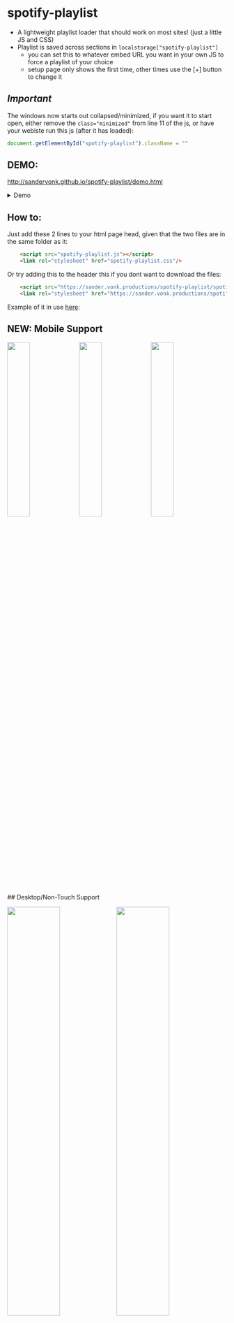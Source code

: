 # spotify-playlist
 - A lightweight playlist loader that should work on most sites! (just a little JS and CSS)
 - Playlist is saved across sections in `localstorage["spotify-playlist"]`
    - you can set this to whatever embed URL you want in your own JS to force a playlist of your choice
    - setup page only shows the first time, other times use the [+] button to change it
## **_Important_**
The windows now starts out collapsed/minimized, if you want it to start open, either remove the `class="minimized"` from line 11 of the js, or have your webiste run this js (after it has loaded):
```js
document.getElementById("spotify-playlist").className = ""
```

## DEMO:
http://sandervonk.github.io/spotify-playlist/demo.html
<details>
<summary>Demo</summary>

 
[<img src="https://user-images.githubusercontent.com/10799950/126552852-c28463e8-550d-4152-8f4d-6bea3a59d5e0.png">](https://sander.vonk.productions/spotify-playlist/)

</details>

## How to:
Just add these 2 lines to your html page head, given that the two files are in the same folder as it:
```html
    <script src="spotify-playlist.js"></script>
    <link rel="stylesheet" href="spotify-playlist.css"/>
```
Or try adding this to the header this if you dont want to download the files:
```html
    <script src="https://sander.vonk.productions/spotify-playlist/spotify-playlist.js"></script>
    <link rel="stylesheet" href="https://sander.vonk.productions/spotify-playlist/spotify-playlist.css"/>
```

Example of it in use [here](https://sandervonk.github.io/Portfolio.html):
## NEW: Mobile Support

<p float="left">
<img src="https://user-images.githubusercontent.com/10799950/126557331-2c211e56-a7ef-401b-bc48-1ce6c1a008ec.png" width="32%"/>
<img src="https://user-images.githubusercontent.com/10799950/126557592-d7c9419d-d66d-4b4d-9f1d-13dda065d2c6.png" width="32%"/>
 <img src="https://user-images.githubusercontent.com/10799950/126557723-2847291b-dc65-4485-bd23-86431b86d610.png" width="32%"/>
  </p>
## Desktop/Non-Touch Support
<p float="left">
<img src="https://user-images.githubusercontent.com/10799950/126550620-c05be69e-6b98-46de-979d-1a2465cd9bc5.png" width="49%"/>
<img src="https://user-images.githubusercontent.com/10799950/126551109-9ae6eb89-a107-4b92-911d-020a2228e9e2.png" width="49%"/>
<img src="https://user-images.githubusercontent.com/10799950/126551304-bee54b86-0631-4aa2-8224-b9093981f8eb.png" width="49%"/>
<img src="https://user-images.githubusercontent.com/10799950/126551393-c65abde6-354b-4505-8c9f-8bd46622c36a.png" width="49%"/>
  </p>
